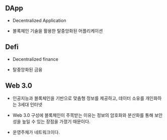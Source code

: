 ## DApp

- Decentralized Application

- 블록체인 기술을 활용한 탈중앙화된 어플리케이션

## Defi

- Decentralized finance

- 탈중앙화된 금융

## Web 3.0

- 인공지능과 블록체인을 기반으로 맞춤형 정보를 제공하고, 데이터 소유를 개인화하는 3세대 인터넷

- Web 3.0 구성에 블록체인이 주목받는 이유는 정보의 암호화와 분산화를 통해 보안성을 높일 수 있는 장점을 가졌기 때문이다.

- 운영주체가 네트워크이다.